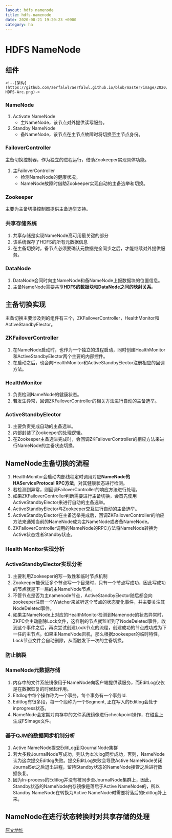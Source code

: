 ```yaml
---
layout: hdfs namenode
title: hdfs-namenode
date: 2020-08-21 19:20:23 +0900
category: ha
---
```

# HDFS NameNode 

## 组件

```
<!--[架构](https://github.com/aerfalwl/aerfalwl.github.io/blob/master/image/2020/08/20200821-HDFS-Arc.png)->
```





### NameNode

1. Activate NameNode
   - 主NameNode，该节点对外提供读写服务。
2. Standby NameNode
   - 备NameNode，该节点在主节点故障时将切换至主节点身份。

###  FailoverController 

主备切换控制器，作为独立的进程运行，借助Zookeeper实现具体功能。

1. 主FailoverController
   - 检测NameNode的健康状况。
   - NameNode故障时借助Zookeeper实现自动的主备选举和切换。

### Zookeeper

主要为主备切换控制器提供主备选举支持。

### 共享存储系统

1. 共享存储是实现NameNode高可用最关键的部分
2. 该系统保存了HDFS的所有元数据信息
3. 在主备切换时，备节点必须要确认元数据完全同步之后，才能继续对外提供服务。

### DataNode

1. DataNode会同时向主NameNode和备NameNode上报数据块的位置信息。
2. 主备NameNode需要共享**HDFS的数据块**和**DataNode之间的映射关系**。



## 主备切换实现

主备切换主要涉及到的组件有三个，ZKFailoverController，HealthMonitor和ActiveStandbyElector。



### ZKFailoverController

1. 在NameNode启动时，也作为一个独立的进程启动，同时创建HealthMonitor和ActiveStandbyElector两个主要的内部控件。
2. 在启动之后，也会向HealthMonitor和ActiveStandbyElector注册相应的回调方法。

### HealthMonitor

1. 负责检测NameNode的健康状态。
2. 若发生异常，回调ZKFailoverController的相关方法进行自动的主备选举。

### ActiveStandbyElector

1. 主要负责完成自动的主备选举。
2. 内部封装了Zookeeper的处理逻辑。
3. 在Zookeeper主备选举完成时，会回调ZKFailoverController的相应方法来进行NameNode的主备状态切换。



## NameNode主备切换的流程

1. HealthMonitor会启动内部线程定时调用对应**NameNode的HAServiceProtocal RPC方法**，对其健康状态进行检测。
2. 若检测到异常，则回调FailoverController的响应方法进行处理。
3. 如果ZKFailoverController判断需要进行主备切换，会首先使用ActiveStandbyElector来进行自动的主备选举。
4. ActiveStandbyElector与Zookeeper交互进行自动的主备选举。
5. ActiveStandbyElector在主备选举完成后，回调ZKFailoverController的响应方法来通知当前的NameNode成为主NameNode或者备NameNode。
6. ZKFailoverController调用的NameNode的RPC方法将NameNode转换为Active状态或者Standby状态。

### Health Monitor实现分析

### ActiveStandbyElector实现分析

1. 主要利用Zookeeper的写一致性和临时节点机制
2. Zookeeper能保证多个节点写一个目录时，只有一个节点写成功，因此写成功的节点就是下一届的主NameNode节点。
3. 不管节点是否为主namenode节点，ActiveStandbyElector随后都会向zookeeper注册一个Watcher来监听这个节点的状态变化事件，并主要关注其NodeDeleted事件。
4. 如果主NameNode上对应的HealthMonitor检测到Namenode的状态异常时，ZKFC会主动删除Lock文件，这样别的节点就监听到了NodeDeleted事件，收到这个事件之后，再次尝试创建Lock节点的流程，创建成功的节点成功成为下一任的主节点。如果主NameNode宕机，那么根据zookeeper的临时特性，Lock节点文件会自动删除，从而触发下一次的主备切换。

### 防止脑裂

### NameNode元数据存储

1. 内存中的文件系统镜像用于NameNode向客户端提供读服务，而EditLog仅仅是在数据恢复的时候起作用。
2. Eitdlog中每个操作称为一个事务，每个事务有一个事务Id.
3. Editlog有很多段，每一个段称为一个Segment, 正在写入的Editlog会处于inprogress状态。
4. NameNode会定期对内存中的文件系统镜像进行checkpoint操作，在磁盘上生成FSImage文件。

### 基于QJM的数据同步机制分析

1. Active NameNode提交EditLog到QournalNode集群
2. 若大多数JournalNode写成功，则认为本次log同步成功，否则，NameNode认为这次提交Editlog失败。提交EditLog失败会导致Active NameNode关闭JournalSet之后退出进程，留待Standby状态的NameNode接管之后进行数据恢复。
3. 因为In-process的Editlog并没有被同步至JournalNode集群上，因此，Standby状态的NameNode内存镜像是落后于Active NameNode的，所以Standby NameNode在转换为Active NameNode时需要将落后的Editlog补上来。

## NameNode在进行状态转换时对共享存储的处理

[原文地址](https://developer.ibm.com/zh/articles/os-cn-hadoop-name-node/)





